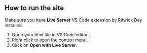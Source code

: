 ## How to run the site

Make sure you have **Live Server** VS Code extension by Ritwick Dey installed.

1. Open your html file in VS Code editor.
2. Right click to open the context menu.
3. Click on **Open with Live Server**.
